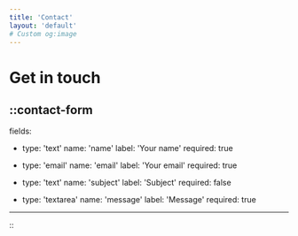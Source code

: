 ```yaml
---
title: 'Contact'
layout: 'default'
# Custom og:image
---
```


# Get in touch

::contact-form
---
fields:
  - type: 'text'
    name: 'name'
    label: 'Your name'
    required: true

  - type: 'email'
    name: 'email'
    label: 'Your email'
    required: true

  - type: 'text'
    name: 'subject'
    label: 'Subject'
    required: false

  - type: 'textarea'
    name: 'message'
    label: 'Message'
    required: true
---
::
